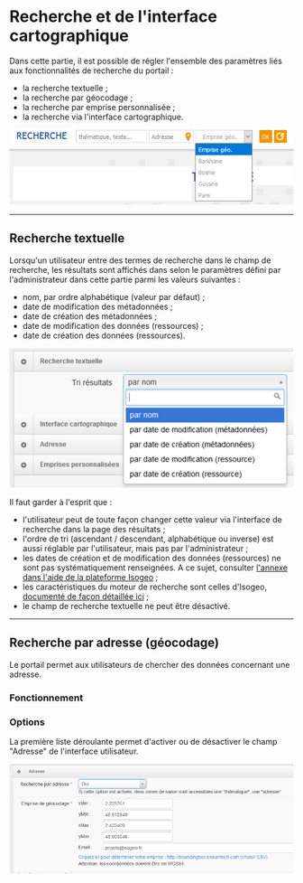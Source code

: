 # Recherche et de l'interface cartographique

Dans cette partie, il est possible de régler l'ensemble des paramètres liés aux fonctionnalités de recherche du portail :

* la recherche textuelle ;
* la recherche par géocodage ;
* la recherche par emprise personnalisée ;
* la recherche via l'interface cartographique.

![](/assets/front_search_modes.png)

---

## Recherche textuelle

Lorsqu'un utilisateur entre des termes de recherche dans le champ de recherche, les résultats sont affichés dans selon le paramètres défini par l'administrateur dans cette partie parmi les valeurs suivantes :

* nom, par ordre alphabétique \(valeur par défaut\) ;
* date de modification des métadonnées ;
* date de création des métadonnées ;
* date de modification des données \(ressources\) ;
* date de création des données \(ressources\).

![](/assets/back_search_text_filter.PNG)

Il faut garder à l'esprit que :

* l'utilisateur peut de toute façon changer cette valeur via l'interface de recherche dans la page des résultats ;
* l'ordre de tri \(ascendant / descendant, alphabétique ou inverse\) est aussi réglable par l'utilisateur, mais pas par l'administrateur ;
* les dates de création et de modification des données \(ressources\) ne sont pas systématiquement renseignées. A ce sujet, consulter [l'annexe dans l'aide de la plateforme Isogeo](http://help.isogeo.com/fr/appendices/different_dates.html) ;
* les caractéristiques du moteur de recherche sont celles d'Isogeo, [documenté de façon détaillée ici](http://help.isogeo.com/fr/features/inventory/search.html) ;
* le champ de recherche textuelle ne peut être désactivé.

---

## Recherche par adresse \(géocodage\)

Le portail permet aux utilisateurs de chercher des données concernant une adresse.

### Fonctionnement



### Options

La première liste déroulante permet d'activer ou de désactiver le champ "Adresse" de l'interface utilisateur.

![](/assets/back_search_geocoder.png)





